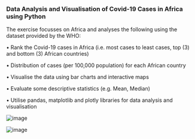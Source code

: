 ### Data Analysis and Visualisation of Covid-19 Cases in Africa using Python 

The exercise focusses on Africa and analyses the following using the dataset provided by the WHO:

• Rank the Covid-19 cases in Africa (i.e. most cases to least cases, top (3) and bottom (3) African countries)

• Distribution of cases (per 100,000 population) for each African country 

• Visualise the data using bar charts and interactive maps 

• Evaluate some descriptive statistics (e.g. Mean, Median)

• Utilise pandas, matplotlib and plotly libraries for data analysis and visualisation 

![image](https://user-images.githubusercontent.com/86897066/126869391-c4a52a19-8b03-4d67-ae13-3a7159063850.png)

![image](https://user-images.githubusercontent.com/86897066/126869410-b7b0e71c-abd4-46a5-af3a-197e971e9ed3.png)
